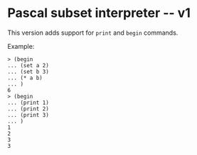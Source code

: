 # Pascal subset interpreter -- v1

This version adds support for `print` and `begin` commands.

Example:

```
> (begin
... (set a 2)
... (set b 3)
... (* a b)
... )
6
> (begin
... (print 1)
... (print 2)
... (print 3)
... )
1
2
3
3
``` 
